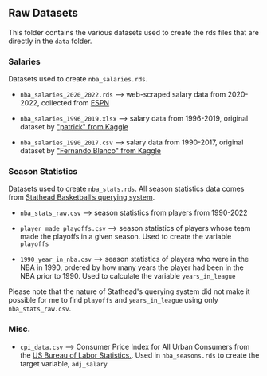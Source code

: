 ## Raw Datasets

This folder contains the various datasets used to create the rds files that are directly in the `data` folder.

### Salaries

Datasets used to create `nba_salaries.rds`.

- `nba_salaries_2020_2022.rds` --> web-scraped salary data from 2020-2022, collected from [ESPN](https://www.espn.com/nba/salaries)

- `nba_salaries_1996_2019.xlsx` --> salary data from 1996-2019, original dataset by ["patrick" from Kaggle](https://www.kaggle.com/datasets/patrickhallila1994/nba-data-from-basketball-reference)

- `nba_salaries_1990_2017.csv` --> salary data from 1990-2017, original dataset by ["Fernando Blanco" from Kaggle](https://www.kaggle.com/datasets/whitefero/nba-player-salary-19902017?resource=download)

### Season Statistics

Datasets used to create `nba_stats.rds`. All season statistics data comes from [Stathead Basketball’s querying system](https://stathead.com/basketball/). 

- `nba_stats_raw.csv` --> season statistics from players from 1990-2022

- `player_made_playoffs.csv` --> season statistics of players whose team made the playoffs in a given season. Used to create the variable `playoffs`

- `1990_year_in_nba.csv` --> season statistics of players who were in the NBA in 1990, ordered by how many years the player had been in the NBA prior to 1990. Used to calculate the variable `years_in_league`

Please note that the nature of Stathead's querying system did not make it possible for me to find `playoffs` and `years_in_league` using only `nba_stats_raw.csv`.

### Misc.

- `cpi_data.csv` --> Consumer Price Index for All Urban Consumers from the [US Bureau of Labor Statistics.](https://www.bls.gov/data/inflation_calculator.htm). Used in `nba_seasons.rds` to create the target variable, `adj_salary`
